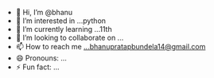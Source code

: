 - 👋 Hi, I’m @bhanu
- 👀 I’m interested in ...python
- 🌱 I’m currently learning ...11th
- 💞️ I’m looking to collaborate on ...
- 📫 How to reach me ...bhanupratapbundela14@gmail.com
- 😄 Pronouns: ...
- ⚡ Fun fact: ...

<!---
bhanu5815/bhanu5815 is a ✨ special ✨ repository because its `README.md` (this file) appears on your GitHub profile.
You can click the Preview link to take a look at your changes.
--->
